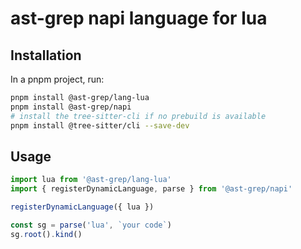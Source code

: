 # ast-grep napi language for lua

## Installation

In a pnpm project, run:

```bash
pnpm install @ast-grep/lang-lua
pnpm install @ast-grep/napi
# install the tree-sitter-cli if no prebuild is available
pnpm install @tree-sitter/cli --save-dev
```

## Usage

```js
import lua from '@ast-grep/lang-lua'
import { registerDynamicLanguage, parse } from '@ast-grep/napi'

registerDynamicLanguage({ lua })

const sg = parse('lua', `your code`)
sg.root().kind()
```
